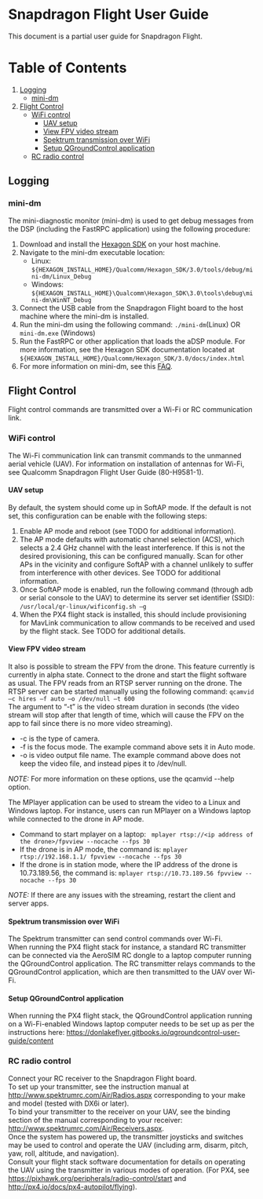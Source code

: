 # Snapdragon Flight User Guide
This document is a partial user guide for Snapdragon Flight.

# Table of Contents
1. [Logging](#logging)
   - [mini-dm](#mini-dm)
2. [Flight Control](#flight-control)
   - [WiFi control](#wifi-control)
      - [UAV setup](#uav-setup)
      - [View FPV video stream](#view-fpv-video-stream)
      - [Spektrum transmission over WiFi](#spektrum-transmission-over-wifi)
      - [Setup QGroundControl application](setup-qgroundcontrol-application)
    - [RC radio control](rc-radio-control)
 
## Logging
### mini-dm
The mini-diagnostic monitor (mini-dm) is used to get debug messages from the DSP (including the FastRPC application) using the following procedure:

1. Download and install  the [Hexagon SDK](https://developer.qualcomm.com/software/hexagon-dsp-sdk/tools) on your host machine.
2. Navigate to the mini-dm executable location:
   * Linux: ``` ${HEXAGON_INSTALL_HOME}/Qualcomm/Hexagon_SDK/3.0/tools/debug/mini-dm/Linux_Debug ```
   * Windows: ```${HEXAGON_INSTALL_HOME}\Qualcomm\Hexagon_SDK\3.0\tools\debug\mini-dm\WinNT_Debug```
3. Connect the USB cable from the Snapdragon Flight board to the host machine where the mini-dm is installed.
4. Run the mini-dm using the following command: ``` ./mini-dm ```(Linux) OR ```mini-dm.exe``` (Windows)
5. Run the FastRPC or other application that loads the aDSP module. For more information, see the Hexagon SDK documentation located at ```${HEXAGON_INSTALL_HOME}/Qualcomm/Hexagon_SDK/3.0/docs/index.html```
6. For more information on mini-dm, see this [FAQ](https://developer.qualcomm.com/forum/qdn-forums/mobile-technologies/multimedia-optimization-hexagon-sdk/toolsinstallation/27111).

## Flight Control
Flight control commands are transmitted over a Wi-Fi or RC communication link.
### WiFi control
The Wi-Fi communication link can transmit commands to the unmanned aerial vehicle (UAV). 
For information on installation of antennas for Wi-Fi, see Qualcomm Snapdragon Flight User Guide (80-H9581-1).
#### UAV setup
By default, the system should come up in SoftAP mode. If the default is not set, this configuration can be enable with the following steps:
1. Enable AP mode and reboot (see TODO for additional information).
2. The AP mode defaults with automatic channel selection (ACS), which selects a 2.4 GHz channel with the least interference. If this is not the desired provisioning, this can be configured manually. Scan for other APs in the vicinity and configure SoftAP with a channel unlikely to suffer from interference with other devices. See TODO for additional information.
3. Once SoftAP mode is enabled, run the following command (through adb or serial console to the UAV) to determine its server set identifier (SSID):
```/usr/local/qr-linux/wificonfig.sh –g```
4. When the PX4 flight stack is installed, this should include provisioning for MavLink communication to allow commands to be received and used by the flight stack. See TODO for additional details.
#### View FPV video stream
It also is possible to stream the FPV from the drone. This feature currently is currently in alpha state.
Connect to the drone and start the flight software as usual. The FPV reads from an RTSP server running on the drone.
The RTSP server can be started manually using the following command:
```qcamvid –c hires –f auto –o /dev/null –t 600```  
The argument to “-t” is the video stream duration in seconds (the video stream will stop after that length of time, which will cause the FPV on the app to fail since there is no more video streaming).  
* -c is the type of camera.
* -f is the focus mode. The example command above sets it in Auto mode.
* -o is video output file name. The example command above does not keep the video file, and instead pipes it to /dev/null.

*NOTE:*	For more information on these options, use the qcamvid --help option.  

The MPlayer application can be used to stream the video to a Linux and Windows laptop. For instance, users can run MPlayer on a Windows laptop while connected to the drone in AP mode.  
* Command to start mplayer on a laptop: ``` mplayer rtsp://<ip address of the drone>/fpvview --nocache --fps 30```
* If the drone is in AP mode, the command is:
```mplayer rtsp://192.168.1.1/ fpvview --nocache --fps 30```
* If the drone is in station mode, where the IP address of the drone is 10.73.189.56, the command is:
```mplayer rtsp://10.73.189.56 fpvview --nocache --fps 30```

*NOTE:* If there are any issues with the streaming, restart the client and server apps.
#### Spektrum transmission over WiFi
The Spektrum transmitter can send control commands over Wi-Fi.  
When running the PX4 flight stack for instance, a standard RC transmitter can be connected via the AeroSIM RC dongle to a laptop computer running the QGroundControl application. The RC transmitter relays commands to the QGroundControl application, which are then transmitted to the UAV over Wi-Fi.
#### Setup QGroundControl application
When running the PX4 flight stack, the QGroundControl application running on a Wi-Fi-enabled Windows laptop computer needs to be set up as per the instructions here: https://donlakeflyer.gitbooks.io/qgroundcontrol-user-guide/content  
### RC radio control
Connect your RC receiver to the Snapdragon Flight board.  
To set up your transmitter, see the instruction manual at http://www.spektrumrc.com/Air/Radios.aspx corresponding to your make and model (tested with DX6i or later).  
To bind your transmitter to the receiver on your UAV, see the binding section of the manual corresponding to your receiver: http://www.spektrumrc.com/Air/Receivers.aspx.  
Once the system has powered up, the transmitter joysticks and switches may be used to control and operate the UAV (including arm, disarm, pitch, yaw, roll, altitude, and navigation).  
Consult your flight stack software documentation for details on operating the UAV using the transmitter in various modes of operation. (For PX4, see https://pixhawk.org/peripherals/radio-control/start and http://px4.io/docs/px4-autopilot/flying). 

